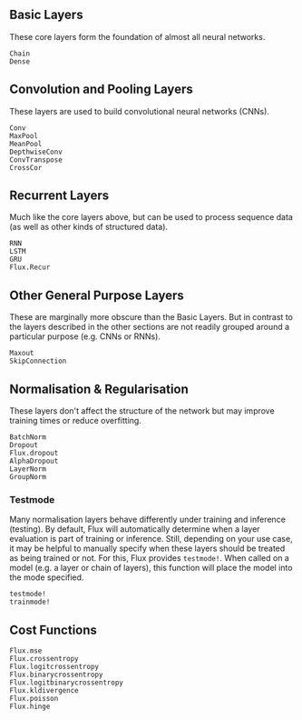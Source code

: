 ## Basic Layers

These core layers form the foundation of almost all neural networks.

```@docs
Chain
Dense
```

## Convolution and Pooling Layers

These layers are used to build convolutional neural networks (CNNs).

```@docs
Conv
MaxPool
MeanPool
DepthwiseConv
ConvTranspose
CrossCor
```

## Recurrent Layers

Much like the core layers above, but can be used to process sequence data (as well as other kinds of structured data).

```@docs
RNN
LSTM
GRU
Flux.Recur
```

## Other General Purpose Layers
These are marginally more obscure than the Basic Layers.
But in contrast to the layers described in the other sections are not readily grouped around a particular purpose (e.g. CNNs or RNNs).

```@docs
Maxout
SkipConnection
```


## Normalisation & Regularisation

These layers don't affect the structure of the network but may improve training times or reduce overfitting.

```@docs
BatchNorm
Dropout
Flux.dropout
AlphaDropout
LayerNorm
GroupNorm
```

### Testmode

Many normalisation layers behave differently under training and inference (testing). By default, Flux will automatically determine when a layer evaluation is part of training or inference. Still, depending on your use case, it may be helpful to manually specify when these layers should be treated as being trained or not. For this, Flux provides `testmode!`. When called on a model (e.g. a layer or chain of layers), this function will place the model into the mode specified.

```@docs
testmode!
trainmode!
```

## Cost Functions
```@docs
Flux.mse
Flux.crossentropy
Flux.logitcrossentropy
Flux.binarycrossentropy
Flux.logitbinarycrossentropy
Flux.kldivergence
Flux.poisson
Flux.hinge
```
